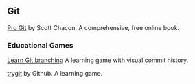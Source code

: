 ## Git

[Pro Git](http://git-scm.com/book) by Scott Chacon. A comprehensive, free online book.

### Educational Games

[Learn Git branching](http://pcottle.github.io/learnGitBranching/) A learning game with visual commit history.

[trygit](https://try.github.io/levels/1/challenges/1) by Github. A learning game.